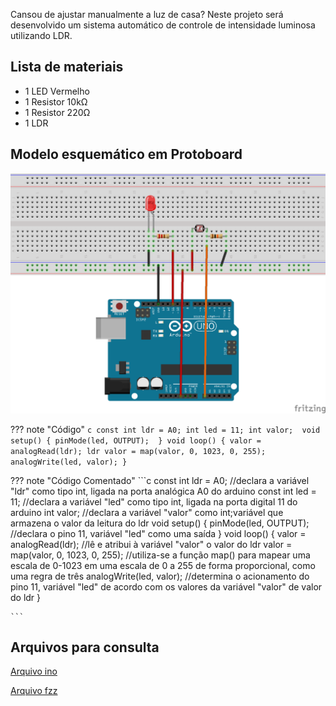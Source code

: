 Cansou de ajustar manualmente a luz de casa? Neste projeto será desenvolvido um sistema automático de controle de intensidade luminosa utilizando LDR.

## Lista de materiais

 - 1 LED Vermelho
 - 1 Resistor 10kΩ
 - 1 Resistor 220Ω
 - 1 LDR

## Modelo esquemático em Protoboard

![Modelo esquemático][proj10png]


??? note "Código"
    ```c
    const int ldr = A0;
    int led = 11;
    int valor; 
    void setup() {
      pinMode(led, OUTPUT); 
    }
    void loop() {
      valor = analogRead(ldr);
      ldr valor = map(valor, 0, 1023, 0, 255);
      analogWrite(led, valor);
    }
    ```
    
??? note "Código Comentado"
    ```c
    const int ldr = A0; //declara a variável "ldr" como tipo int, ligada na porta analógica A0 do arduino const 
    int led = 11; //declara a variável "led" como tipo int, ligada na porta digital 11 do arduino 
    int valor; //declara a variável "valor" como int;variável que armazena o valor da leitura do ldr 
    void setup() {
      pinMode(led, OUTPUT); //declara o pino 11, variável "led" como uma saída 
    }
    void loop() {
      valor = analogRead(ldr); //lê e atribui à variável "valor" o valor do 
      ldr valor = map(valor, 0, 1023, 0, 255); //utiliza-se a função map() para mapear uma escala de 0-1023 em uma escala de 0 a 255 de forma proporcional, como uma regra de três 
      analogWrite(led, valor); //determina o acionamento do pino 11, variável "led" de acordo com os valores da variável "valor" de valor do ldr 
    }

    ```
    
## Arquivos para consulta

[Arquivo ino][proj10ino]

[Arquivo fzz][proj10fzz]




[proj10png]: ../img/proj/proj10.png
[proj10ino]: ../arq/proj10.ino
[proj10fzz]: ../arq/proj10.fzz